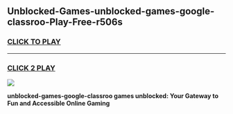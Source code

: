 
## Unblocked-Games-unblocked-games-google-classroo-Play-Free-r506s
<h3>
<a href="https://premium76.site?title=unblocked-games-google-classroo&ref=20A">CLICK TO PLAY</a></h3>
<hr>

<h3>
<a href="https://premium76.site?title=unblocked-games-google-classroo&ref=20A">CLICK 2 PLAY</a>
  
</h3>

<a href="https://premium76.site?title=unblocked-games-google-classroo&ref=20A"><img src="https://clearcache.store/games.png"></a>


**unblocked-games-google-classroo games unblocked: Your Gateway to Fun and Accessible Online Gaming**
